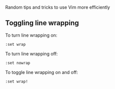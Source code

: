 Random tips and tricks to use Vim more efficiently

## Toggling line wrapping

To turn line wrapping on:

```
:set wrap
```

To turn line wrapping off:

```
:set nowrap
```

To toggle line wrapping on and off:

```
:set wrap!
```
